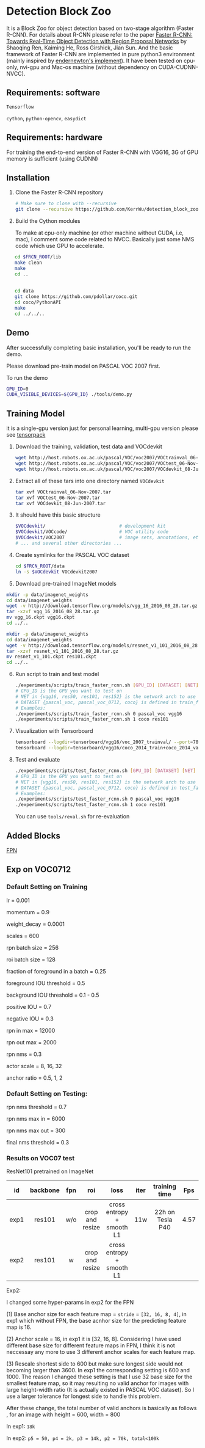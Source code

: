 # Detection Block Zoo 

It is a Block Zoo for object detection based on two-stage algorithm (Faster R-CNN). For details about R-CNN please refer to the paper [Faster R-CNN: Towards Real-Time Object Detection with Region Proposal Networks](http://arxiv.org/pdf/1506.01497v3.pdf) by Shaoqing Ren, Kaiming He, Ross Girshick, Jian Sun. And the basic framework of Faster R-CNN are implemented in pure python3 environment (mainly inspired by [endernewton's implement](https://github.com/endernewton/tf-faster-rcnn)). It have been tested on cpu-only, nvi-gpu and Mac-os machine (without dependency on CUDA-CUDNN-NVCC).



## Requirements: software

``Tensorflow ``

``cython``, ``python-opencv``, ``easydict``



## Requirements: hardware

For training the end-to-end version of Faster R-CNN with VGG16, 3G of GPU memory is sufficient (using CUDNN)

## Installation 

1. Clone the Faster R-CNN repository

   ```bash
   # Make sure to clone with --recursive
   git clone --recursive https://github.com/KerrWu/detection_block_zoo.git
   ```

   

2. Build the Cython modules

   To make at cpu-only machine (or other machine without CUDA, i.e, mac), I comment some code related to NVCC. Basically just some NMS code which use GPU to accelerate.
   
   
   
```bash
   cd $FRCN_ROOT/lib
   make clean
   make
   cd ..
   
   
   cd data
   git clone https://github.com/pdollar/coco.git
   cd coco/PythonAPI
   make
   cd ../../..
```

   

   

   

   

## Demo

After successfully completing basic installation, you'll be ready to run the demo.

Please download pre-train model on PASCAL VOC 2007 first.

To run the demo

```bash
GPU_ID=0
CUDA_VISIBLE_DEVICES=${GPU_ID} ./tools/demo.py
```





## Training Model

it is a single-gpu version just for personal learning, multi-gpu version please see [tensorpack](https://github.com/tensorpack/tensorpack/tree/master/examples/FasterRCNN)	



1. Download the training, validation, test data and VOCdevkit

   ```bash
   wget http://host.robots.ox.ac.uk/pascal/VOC/voc2007/VOCtrainval_06-Nov-2007.tar
   wget http://host.robots.ox.ac.uk/pascal/VOC/voc2007/VOCtest_06-Nov-2007.tar
   wget http://host.robots.ox.ac.uk/pascal/VOC/voc2007/VOCdevkit_08-Jun-2007.tar
   ```
   

   
2. Extract all of these tars into one directory named `VOCdevkit`

   ```bash
   tar xvf VOCtrainval_06-Nov-2007.tar
   tar xvf VOCtest_06-Nov-2007.tar
   tar xvf VOCdevkit_08-Jun-2007.tar
   ```

   

3. It should have this basic structure

   ```bash
   $VOCdevkit/                           # development kit
   $VOCdevkit/VOCcode/                   # VOC utility code
   $VOCdevkit/VOC2007                    # image sets, annotations, etc.
   # ... and several other directories ...
   ```

   

4. Create symlinks for the PASCAL VOC dataset

   ```bash
   cd $FRCN_ROOT/data
   ln -s $VOCdevkit VOCdevkit2007
   ```

   

5. Download pre-trained ImageNet models
  
```bash
mkdir -p data/imagenet_weights
cd data/imagenet_weights
wget -v http://download.tensorflow.org/models/vgg_16_2016_08_28.tar.gz
tar -xzvf vgg_16_2016_08_28.tar.gz
mv vgg_16.ckpt vgg16.ckpt
cd ../..
```

   ```bash
mkdir -p data/imagenet_weights
cd data/imagenet_weights
wget -v http://download.tensorflow.org/models/resnet_v1_101_2016_08_28.tar.gz
tar -xzvf resnet_v1_101_2016_08_28.tar.gz
mv resnet_v1_101.ckpt res101.ckpt
cd ../..
   ```

   

6. Run script to train and test model

   ```bash
   ./experiments/scripts/train_faster_rcnn.sh [GPU_ID] [DATASET] [NET]
   # GPU_ID is the GPU you want to test on
   # NET in {vgg16, res50, res101, res152} is the network arch to use
   # DATASET {pascal_voc, pascal_voc_0712, coco} is defined in train_faster_rcnn.sh
   # Examples:
   ./experiments/scripts/train_faster_rcnn.sh 0 pascal_voc vgg16
   ./experiments/scripts/train_faster_rcnn.sh 1 coco res101
   ```

   

7. Visualization with Tensorboard

   ```bash
   tensorboard --logdir=tensorboard/vgg16/voc_2007_trainval/ --port=7001 &
   tensorboard --logdir=tensorboard/vgg16/coco_2014_train+coco_2014_valminusminival/ --port=7002 &
   ```

   
   
8. Test and evaluate

   ```bash
   ./experiments/scripts/test_faster_rcnn.sh [GPU_ID] [DATASET] [NET]
   # GPU_ID is the GPU you want to test on
   # NET in {vgg16, res50, res101, res152} is the network arch to use
   # DATASET {pascal_voc, pascal_voc_0712, coco} is defined in test_faster_rcnn.sh
   # Examples:
   ./experiments/scripts/test_faster_rcnn.sh 0 pascal_voc vgg16
   ./experiments/scripts/test_faster_rcnn.sh 1 coco res101
   ```

   You can use `tools/reval.sh` for re-evaluation

   

## Added Blocks



[FPN](https://arxiv.org/abs/1612.03144v2) 





## Exp on VOC0712



### Default Setting on Training

lr = 0.001

momentum = 0.9

weight_decay = 0.0001

scales = 600

rpn batch size = 256

roi batch size = 128

fraction of foreground in a batch = 0.25

foreground IOU threshold = 0.5

background IOU threshold = 0.1 - 0.5

positive IOU = 0.7

negative IOU = 0.3

rpn in max = 12000

rpn out max = 2000

rpn nms = 0.3

actor scale = 8, 16, 32

anchor ratio = 0.5, 1, 2





### Default Setting on Testing:

rpn nms threshold = 0.7

rpn nms max in = 6000

rpn nms max out = 300

final nms threshold = 0.3





### Results on VOC07 test

ResNet101 pretrained on ImageNet

| id   | backbone | fpn  |       roi       |           loss            | iter |  training time   | Fps  | mAP50 | mAP70 | mAP90 | scale                    | ratio       |
| ---- | :------: | :--: | :-------------: | :-----------------------: | :--: | :--------------: | ---- | ----- | ----- | ----- | ------------------------ | ----------- |
| exp1 |  res101  | w/o  | crop and resize | cross entropy + smooth L1 | 11w  | 22h on Tesla P40 | 4.57 | 79.30 | 63.87 | 11.49 | base=16<br />[8, 16, 32] | [0.5, 1, 2] |
| exp2 |  res101  |  w   | crop and resize | cross entropy + smooth L1 |      |                  |      |       |       |       | base=stride<br />[16]    | [0.5, 1, 2] |



Exp2:

I changed some hyper-params in exp2 for the FPN

(1) Base anchor size for each feature map = ``stride`` = ``[32, 16, 8, 4]``, in exp1 which without FPN, the base acnhor size for the predicting feature map is 16.

(2) Anchor scale = 16, in exp1 it is [32, 16, 8]. Considering I have used different base size for different feature maps in FPN, I think it is not neccessay any more to use 3 different anchor scales for each feature map.

(3) Rescale shortest side to 600 but make sure longest side would not becoming larger than 3600. In exp1 the corresponding setting is 600 and 1000. The reason I changed these setting is that I use 32 base size for the smallest feature map, so it may resulting no valid anchor for images with large height-width ratio (It is actually existed in PASCAL VOC dataset). So I use a larger tolerance for longest side to handle this problem. 

After these change, the total number of valid anchors is basically as follows , for an image with height = 600, width = 800

In exp1: ``18k``

In exp2: ``p5 = 50, p4 = 2k, p3 = 14k, p2 = 70k, total<100k``




